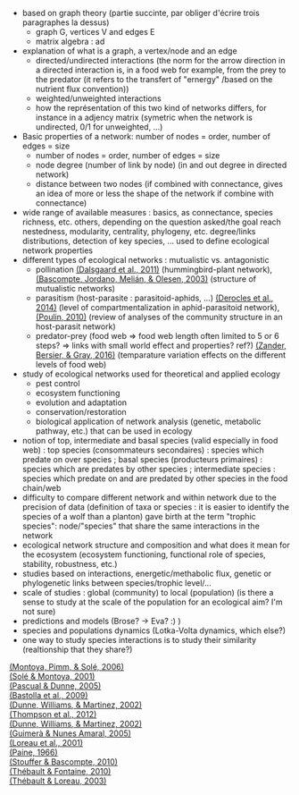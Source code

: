 * based on graph theory (partie succinte, par obliger d'écrire trois paragraphes la dessus)
  - graph G, vertices V and edges E
  - matrix algebra : ad
* explanation of what is a graph, a vertex/node and an edge
  - directed/undirected interactions (the norm for the arrow direction in a directed interaction is, in a food web for example, from the prey to the predator (it refers to the transfert of "ernergy" /based on the nutrient flux convention))
  - weighted/unweighted interactions
  - how the représentation of this two kind of networks differs, for instance in a adjency matrix (symetric when the network is undirected, 0/1 for unweighted, ...)
* Basic properties of a network: number of nodes = order, number of edges = size
  - number of nodes = order, number of edges = size
  - node degree (number of link by node) (in and out degree in directed network)
  - distance between two nodes (if combined with connectance, gives an idea of more or less the shape of the network if combine with connectance)
* wide range of available measures :
  basics, as connectance, species richness, etc.
  others, depending on the question asked/the goal reach
    nestedness, modularity, centrality, phylogeny, etc.
    degree/links distributions, detection of key species, ...
  used to define ecological network properties
* different types of ecological networks : mutualistic vs. antagonistic  
  - pollination [\(Dalsgaard et al., 2011\)](#@dalsgaard2011) (hummingbird-plant network), [\(Bascompte, Jordano, Melián, & Olesen, 2003\)](#@bascompte2003) (structure of mutualistic networks)  
  - parasitism (host-parasite : parasitoid-aphids, ...) [\(Derocles et al., 2014\)](#@derocles2014) (level of compartmentalization in aphid-parasitoid network), [\(Poulin, 2010\)](#@poulin2010) (review of analyses of the community structure in an host-parasit network)
  - predator-prey (food web => food web length often limited to 5 or 6 steps? => links with small world effect and properties? ref?) [\(Zander, Bersier, & Gray, 2016\)](#@zander2016) (temparature variation effects on the different levels of food web)
* study of ecological networks used for theoretical and applied ecology
  - pest control
  - ecosystem functioning
  - evolution and adaptation
  - conservation/restoration
  - biological application of network analysis (genetic, metabolic pathway, etc.) that can be used in ecology
* notion of top, intermediate and basal species (valid especially in food web) : top species (consommateurs secondaires) : species which predate on over species ; basal species (producteurs primaires) : species which are predates by other species ; intermediate species : species which predate on and are predated by other species in the food chain/web
* difficulty to compare different network and within network due to the precision of data (definition of taxa or species : it is easier to identify the species of a wolf than a planton) gave birth at the term "trophic species": node/"species" that share the same interactions in the network
* ecological network structure and composition and what does it mean for the ecosystem (ecosystem functioning, functional role of species, stability, robustness, etc.)
* studies based on interactions, energetic/methabolic flux, genetic or phylogenetic links between species/trophic level/...
* scale of studies : global (community) to local (population) (is there a sense to study at the scale of the population for an ecological aim? I'm not sure)
* predictions and models (Brose? -> Eva? :) )
* species and populations dynamics (Lotka-Volta dynamics, which else?)
* one way to study species interactions is to study their similarity (realtionship that they share?)


[\(Montoya, Pimm, & Solé, 2006\)](#@montoya2006a)  
[\(Solé & Montoya, 2001\)](#@sole2001)  
[\(Pascual & Dunne, 2005\)](#@pascual2005)  
[\(Bastolla et al., 2009\)](#@bastolla2009)  
[\(Dunne, Williams, & Martinez, 2002\)](#@dunne2002)  
[\(Thompson et al., 2012\)](#@thompson2012)  
[\(Dunne, Williams, & Martinez, 2002\)](#@dunne2002a)  
[\(Guimerà & Nunes Amaral, 2005\)](#@guimera2005)  
[\(Loreau et al., 2001\)](#@loreau2001)  
[\(Paine, 1966\)](#@paine1966)  
[\(Stouffer & Bascompte, 2010\)](#@stouffer2010)  
[\(Thébault & Fontaine, 2010\)](#@thebault2010)  
[\(Thébault & Loreau, 2003\)](#@thebault2003)  
